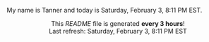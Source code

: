 My name is Tanner and today is Saturday, February 3, 8:11 PM EST.

<p align="center">This <i>README</i> file is generated <b>every 3 hours</b>!</br>Last refresh: Saturday, February 3, 8:11 PM EST<br /></p>
